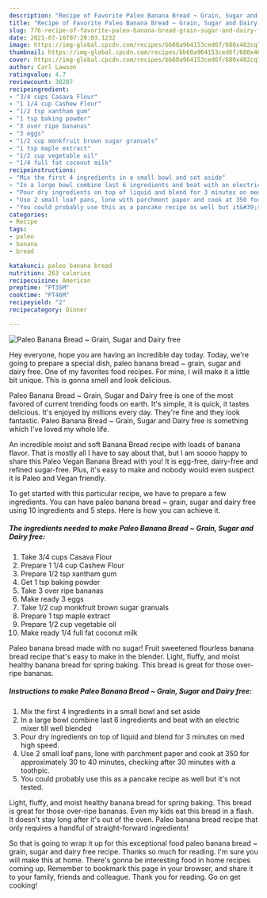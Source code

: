 ```yaml
---
description: "Recipe of Favorite Paleo Banana Bread ~ Grain, Sugar and Dairy free"
title: "Recipe of Favorite Paleo Banana Bread ~ Grain, Sugar and Dairy free"
slug: 776-recipe-of-favorite-paleo-banana-bread-grain-sugar-and-dairy-free
date: 2021-07-16T07:29:03.123Z
image: https://img-global.cpcdn.com/recipes/bb68a964153ced6f/680x482cq70/paleo-banana-bread-grain-sugar-and-dairy-free-recipe-main-photo.jpg
thumbnail: https://img-global.cpcdn.com/recipes/bb68a964153ced6f/680x482cq70/paleo-banana-bread-grain-sugar-and-dairy-free-recipe-main-photo.jpg
cover: https://img-global.cpcdn.com/recipes/bb68a964153ced6f/680x482cq70/paleo-banana-bread-grain-sugar-and-dairy-free-recipe-main-photo.jpg
author: Carl Lawson
ratingvalue: 4.7
reviewcount: 38287
recipeingredient:
- "3/4 cups Casava Flour"
- "1 1/4 cup Cashew Flour"
- "1/2 tsp xantham gum"
- "1 tsp baking powder"
- "3 over ripe bananas"
- "3 eggs"
- "1/2 cup monkfruit brown sugar granuals"
- "1 tsp maple extract"
- "1/2 cup vegetable oil"
- "1/4 full fat coconut milk"
recipeinstructions:
- "Mix the first 4 ingredients in a small bowl and set aside"
- "In a large bowl combine last 6 ingredients and beat with an electric mixer till well blended"
- "Pour dry ingredients on top of liquid and blend for 3 minutes on med high speed."
- "Use 2 small loaf pans, lone with parchment paper and cook at 350 for approximately 30 to 40 minutes, checking after 30 minutes with a toothpic."
- "You could probably use this as a pancake recipe as well but it&#39;s not tested."
categories:
- Recipe
tags:
- paleo
- banana
- bread

katakunci: paleo banana bread 
nutrition: 263 calories
recipecuisine: American
preptime: "PT35M"
cooktime: "PT46M"
recipeyield: "2"
recipecategory: Dinner

---
```



![Paleo Banana Bread ~ Grain, Sugar and Dairy free](https://img-global.cpcdn.com/recipes/bb68a964153ced6f/680x482cq70/paleo-banana-bread-grain-sugar-and-dairy-free-recipe-main-photo.jpg)

Hey everyone, hope you are having an incredible day today. Today, we're going to prepare a special dish, paleo banana bread ~ grain, sugar and dairy free. One of my favorites food recipes. For mine, I will make it a little bit unique. This is gonna smell and look delicious.

Paleo Banana Bread ~ Grain, Sugar and Dairy free is one of the most favored of current trending foods on earth. It's simple, it is quick, it tastes delicious. It's enjoyed by millions every day. They're fine and they look fantastic. Paleo Banana Bread ~ Grain, Sugar and Dairy free is something which I've loved my whole life.

An incredible moist and soft Banana Bread recipe with loads of banana flavor. That is mostly all I have to say about that, but I am soooo happy to share this Paleo Vegan Banana Bread with you! It is egg-free, dairy-free and refined sugar-free. Plus, it&#39;s easy to make and nobody would even suspect it is Paleo and Vegan friendly.


To get started with this particular recipe, we have to prepare a few ingredients. You can have paleo banana bread ~ grain, sugar and dairy free using 10 ingredients and 5 steps. Here is how you can achieve it.

<!--inarticleads1-->

##### The ingredients needed to make Paleo Banana Bread ~ Grain, Sugar and Dairy free:

1. Take 3/4 cups Casava Flour
1. Prepare 1 1/4 cup Cashew Flour
1. Prepare 1/2 tsp xantham gum
1. Get 1 tsp baking powder
1. Take 3 over ripe bananas
1. Make ready 3 eggs
1. Take 1/2 cup monkfruit brown sugar granuals
1. Prepare 1 tsp maple extract
1. Prepare 1/2 cup vegetable oil
1. Make ready 1/4 full fat coconut milk


Paleo banana bread made with no sugar! Fruit sweetened flourless banana bread recipe that&#39;s easy to make in the blender. Light, fluffy, and moist healthy banana bread for spring baking. This bread is great for those over-ripe bananas. 

<!--inarticleads2-->

##### Instructions to make Paleo Banana Bread ~ Grain, Sugar and Dairy free:

1. Mix the first 4 ingredients in a small bowl and set aside
1. In a large bowl combine last 6 ingredients and beat with an electric mixer till well blended
1. Pour dry ingredients on top of liquid and blend for 3 minutes on med high speed.
1. Use 2 small loaf pans, lone with parchment paper and cook at 350 for approximately 30 to 40 minutes, checking after 30 minutes with a toothpic.
1. You could probably use this as a pancake recipe as well but it&#39;s not tested.


Light, fluffy, and moist healthy banana bread for spring baking. This bread is great for those over-ripe bananas. Even my kids eat this bread in a flash. It doesn&#39;t stay long after it&#39;s out of the oven. Paleo banana bread recipe that only requires a handful of straight-forward ingredients! 

So that is going to wrap it up for this exceptional food paleo banana bread ~ grain, sugar and dairy free recipe. Thanks so much for reading. I'm sure you will make this at home. There's gonna be interesting food in home recipes coming up. Remember to bookmark this page in your browser, and share it to your family, friends and colleague. Thank you for reading. Go on get cooking!
